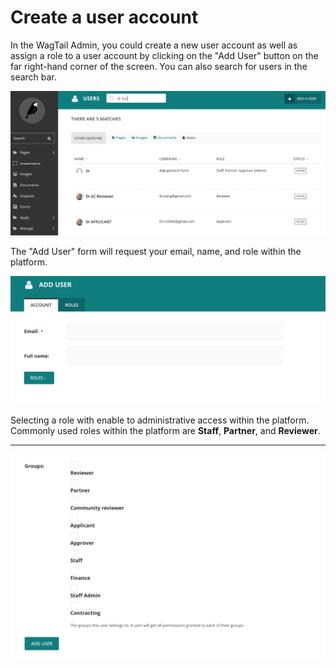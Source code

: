 # Create a user account

In the WagTail Admin, you could create a new user account as well as assign a role to a user account by clicking on the "Add User" button on the far right-hand corner of the screen. You can also search for users in the search bar.

![](/assets/user1.png)

The "Add User" form will request your email, name, and role within the platform.

![](/assets/user2.png)

Selecting a role with enable to administrative access within the platform. Commonly used roles within the platform are **Staff**, **Partner**, and **Reviewer**.

****

![](/assets/user3.png)
